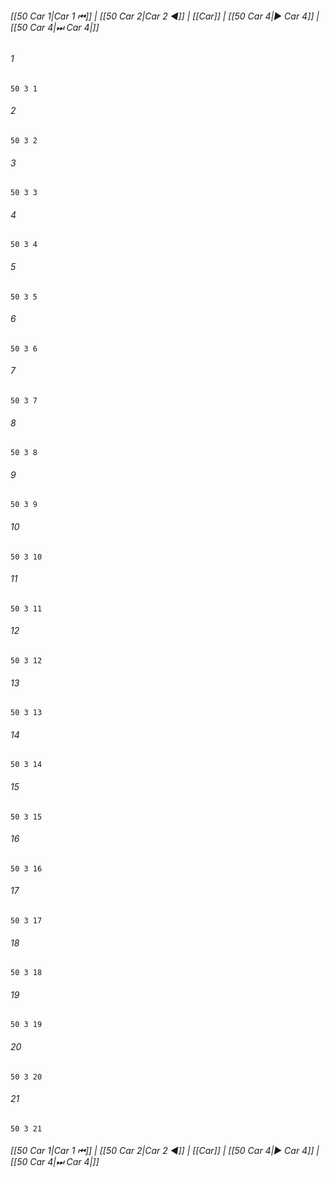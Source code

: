 
###### [[50 Car 1|Car 1 ⏮]] | [[50 Car 2|Car 2 ◀]] | [[Car]] | [[50 Car 4|▶ Car 4]] | [[50 Car 4|⏭ Car 4|]]

###### 1
``` verse
50 3 1 
```
###### 2
``` verse
50 3 2 
```
###### 3
``` verse
50 3 3 
```
###### 4
``` verse
50 3 4 
```
###### 5
``` verse
50 3 5 
```
###### 6
``` verse
50 3 6 
```
###### 7
``` verse
50 3 7 
```
###### 8
``` verse
50 3 8 
```
###### 9
``` verse
50 3 9 
```
###### 10
``` verse
50 3 10 
```
###### 11
``` verse
50 3 11 
```
###### 12
``` verse
50 3 12 
```
###### 13
``` verse
50 3 13 
```
###### 14
``` verse
50 3 14 
```
###### 15
``` verse
50 3 15 
```
###### 16
``` verse
50 3 16 
```
###### 17
``` verse
50 3 17 
```
###### 18
``` verse
50 3 18 
```
###### 19
``` verse
50 3 19 
```
###### 20
``` verse
50 3 20 
```
###### 21
``` verse
50 3 21 
```

###### [[50 Car 1|Car 1 ⏮]] | [[50 Car 2|Car 2 ◀]] | [[Car]] | [[50 Car 4|▶ Car 4]] | [[50 Car 4|⏭ Car 4|]]

